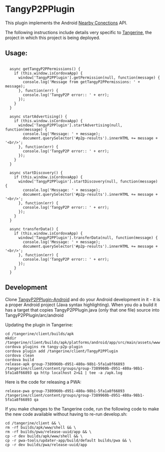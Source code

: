 # TangyP2PPlugin

This plugin implements the Android [Nearby Conections](https://developers.google.com/nearby/connections/overview) API.

The following instructions include details very specific to [Tangerine](https://github.com/Tangerine-Community/Tangerine),
 the project in which this project is being deployed.

## Usage:

```

  async getTangyP2PPermissions() {
    if (this.window.isCordovaApp) {
      window['TangyP2PPlugin'].getPermission(null, function(message) {
        console.log('Message from getTangyP2PPermissions: ' + message);
      }, function(err) {
        console.log('TangyP2P error:: ' + err);
      });
    }
  }

  async startAdvertising() {
    if (this.window.isCordovaApp) {
      window['TangyP2PPlugin'].startAdvertising(null, function(message) {
        console.log('Message: ' + message);
        document.querySelector('#p2p-results').innerHTML += message + '<br/>';
      }, function(err) {
        console.log('TangyP2P error:: ' + err);
      });
    }
  }

  async startDiscovery() {
    if (this.window.isCordovaApp) {
      window['TangyP2PPlugin'].startDiscovery(null, function(message) {
        console.log('Message: ' + message);
        document.querySelector('#p2p-results').innerHTML += message + '<br/>';
      }, function(err) {
        console.log('TangyP2P error:: ' + err);
      });
    }
  }

  async transferData() {
    if (this.window.isCordovaApp) {
      window['TangyP2PPlugin'].transferData(null, function(message) {
        console.log('Message: ' + message);
        document.querySelector('#p2p-results').innerHTML += message + '<br/>';
      }, function(err) {
        console.log('TangyP2P error:: ' + err);
      });
    }
  }

```

## Development

Clone [TangyP2PPlugin-Android](https://github.com/Tangerine-Community/TangyP2PPlugin-Android) and do your Android development in it - it is a proper Android project (Java syntax highlighting).
When you do a build it has a target that copies TangyP2PPlugin.java (only that one file) source into TangyP2PPlugin/arc/android

Updating the plugin in Tangerine:

```
cd /tangerine/client/builds/apk
mkdir /tangerine/client/builds/apk/platforms/android/app/src/main/assets/www
cordova plugins rm tangy-p2p-plugin
cordova plugin add /tangerine/client/TangyP2PPlugin
cordova clean
cordova build
release-apk group-7389960b-d951-480a-98b1-5fa1a8f66893 /tangerine/client/content/groups/group-7389960b-d951-480a-98b1-5fa1a8f66893 qa http localhost 2>&1 | tee -a /apk.log
```

Here is the code for releasing a PWA:
```
release-pwa group-7389960b-d951-480a-98b1-5fa1a8f66893 /tangerine/client/content/groups/group-7389960b-d951-480a-98b1-5fa1a8f66893 qa
```

If you make changes to the Tangerine code, run the following code to make the new code available without having to re-run develop.sh:

```
cd /tangerine/client && \
rm -rf builds/apk/www/shell && \
rm -rf builds/pwa/release-uuid/app && \
cp -r dev builds/apk/www/shell && \
cp -r pwa-tools/updater-app/build/default builds/pwa && \
cp -r dev builds/pwa/release-uuid/app
```

